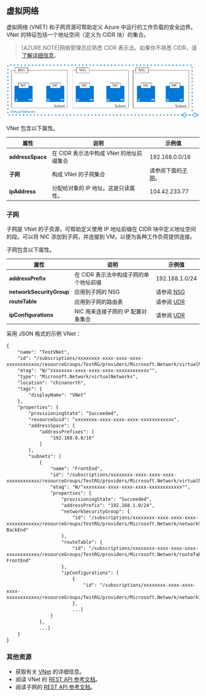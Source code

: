 ## 虚拟网络
虚拟网络 (VNET) 和子网资源可帮助定义 Azure 中运行的工作负载的安全边界。VNet 的特征包括一个地址空间（定义为 CIDR 块）的集合。

>[AZURE.NOTE]网络管理员应熟悉 CIDR 表示法。如果你不熟悉 CIDR，请[了解详细信息](http://whatismyipaddress.com/cidr)。

![包含多个子网的 VNet](./media/resource-groups-networking/Figure4.png)

VNet 包含以下属性。

|属性|说明|示例值|
|---|---|---|
|**addressSpace**|在 CIDR 表示法中构成 VNet 的地址前缀集合|192\.168.0.0/16|
|**子网**|构成 VNet 的子网集合|请参阅下面的[子网](#Subnets)。|
|**ipAddress**|分配给对象的 IP 地址。这是只读属性。|104\.42.233.77|

### 子网
子网是 VNet 的子资源，可帮助定义使用 IP 地址前缀在 CIDR 块中定义地址空间的段。可以将 NIC 添加到子网，并连接到 VM，以便为各种工作负荷提供连接。

子网包含以下属性。

|属性|说明|示例值|
|---|---|---|
|**addressPrefix**|在 CIDR 表示法中构成子网的单个地址前缀|192\.168.1.0/24|
|**networkSecurityGroup**|应用到子网的 NSG|请参阅 [NSG](#Network-Security-Group)|
|**routeTable**|应用到子网的路由表|请参阅 [UDR](#Route-table)|
|**ipConfigurations**|NIC 用来连接子网的 IP 配置对象集合|请参阅 [UDR](#Route-table)|


采用 JSON 格式的示例 VNet：

	{
	    "name": "TestVNet",
	    "id": "/subscriptions/xxxxxxxx-xxxx-xxxx-xxxx-xxxxxxxxxxxx/resourceGroups/TestRG/providers/Microsoft.Network/virtualNetworks/TestVNet",
	    "etag": "W/"xxxxxxxx-xxxx-xxxx-xxxx-xxxxxxxxxxxx"",
	    "type": "Microsoft.Network/virtualNetworks",
	    "location": "chinanorth",
	    "tags": {
	        "displayName": "VNet"
	    },
	    "properties": {
	        "provisioningState": "Succeeded",
	        "resourceGuid": "xxxxxxxx-xxxx-xxxx-xxxx-xxxxxxxxxxxx",
	        "addressSpace": {
	            "addressPrefixes": [
	                "192.168.0.0/16"
	            ]
	        },
	        "subnets": [
	            {
	                "name": "FrontEnd",
	                "id": "/subscriptions/xxxxxxxx-xxxx-xxxx-xxxx-xxxxxxxxxxxx/resourceGroups/TestRG/providers/Microsoft.Network/virtualNetworks/TestVNet/subnets/FrontEnd",
	                "etag": "W/"xxxxxxxx-xxxx-xxxx-xxxx-xxxxxxxxxxxx"",
	                "properties": {
	                    "provisioningState": "Succeeded",
	                    "addressPrefix": "192.168.1.0/24",
	                    "networkSecurityGroup": {
	                        "id": "/subscriptions/xxxxxxxx-xxxx-xxxx-xxxx-xxxxxxxxxxxx/resourceGroups/TestRG/providers/Microsoft.Network/networkSecurityGroups/NSG-BackEnd"
	                    },
	                    "routeTable": {
	                        "id": "/subscriptions/xxxxxxxx-xxxx-xxxx-xxxx-xxxxxxxxxxxx/resourceGroups/TestRG/providers/Microsoft.Network/routeTables/UDR-FrontEnd"
	                    },
	                    "ipConfigurations": [
	                        {
	                            "id": "/subscriptions/xxxxxxxx-xxxx-xxxx-xxxx-xxxxxxxxxxxx/resourceGroups/TestRG/providers/Microsoft.Network/networkInterfaces/NICWEB1/ipConfigurations/ipconfig1"
	                        },
	                        ...]
	                }
	            },
	            ...]
	    }
	}

### 其他资源

- 获取有关 [VNet](/documentation/articles/virtual-networks-overview) 的详细信息。
- 阅读 VNet 的 [REST API 参考文档](https://msdn.microsoft.com/zh-cn/library/azure/mt163650.aspx)。
- 阅读子网的 [REST API 参考文档](https://msdn.microsoft.com/zh-cn/library/azure/mt163618.aspx)。

<!---HONumber=82-->